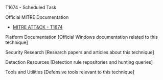 T1674 - Scheduled Task

Official MITRE Documentation
- [MITRE ATT&CK - T1674](https://attack.mitre.org/techniques/T1674/)

Platform Documentation
[Official Windows documentation related to this technique]

Security Research
[Research papers and articles about this technique]

Detection Resources
[Detection rule repositories and hunting queries]

Tools and Utilities
[Defensive tools relevant to this technique]